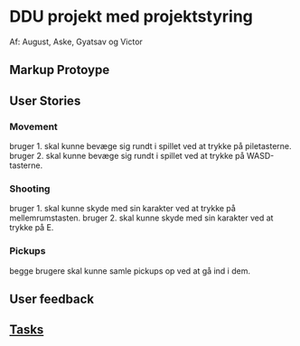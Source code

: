 # DDU projekt med projektstyring
Af: August, Aske, Gyatsav og Victor

## Markup Protoype

## User Stories
### Movement
bruger 1. skal kunne bevæge sig rundt i spillet ved at trykke på piletasterne.
bruger 2. skal kunne bevæge sig rundt i spillet ved at trykke på WASD-tasterne.
### Shooting
bruger 1. skal kunne skyde med sin karakter ved at trykke på mellemrumstasten.
bruger 2. skal kunne skyde med sin karakter ved at trykke på E.
### Pickups
begge brugere skal kunne samle pickups op ved at gå ind i dem.


## User feedback

## [Tasks](https://github.com/users/victorDigital/projects/2)
